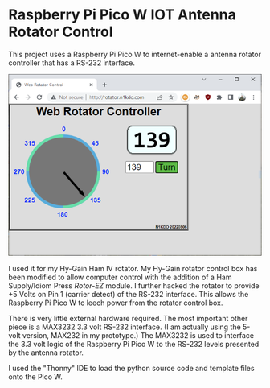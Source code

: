 # Raspberry Pi Pico W IOT Antenna Rotator Control

This project uses a Raspberry Pi Pico W to internet-enable a antenna 
rotator controller that has a RS-232 interface.

![](screen_capture.png)

I used it for my Hy-Gain Ham IV rotator.  My Hy-Gain rotator control
box has been modified to allow computer control with the addition of a
Ham Supply/Idiom Press *Rotor-EZ* module.  I further hacked the rotator
to provide +5 Volts on Pin 1 (carrier detect) of the RS-232 interface.
This allows the Raspberry Pi Pico W to leech power from the rotator
control box.

There is very little external hardware required.  The most important
other piece is a MAX3232 3.3 volt RS-232 interface.  (I am actually 
using the 5-volt version, MAX232 in my prototype.)  The MAX3232 is
used to interface the 3.3 volt logic of the Raspberry Pi Pico W to the
RS-232 levels presented by the antenna rotator.

I used the "Thonny" IDE to load the python source code and template
files onto the Pico W.
